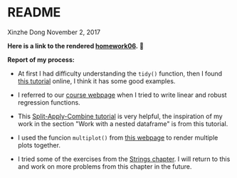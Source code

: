 README
================
Xinzhe Dong
November 2, 2017

**Here is a link to the rendered [homework06](https://github.com/hannahdxz/STAT545-hw-Dong-Xinzhe/blob/master/hw%2006/hw06.md).** :tada:

**Report of my process:**

* At first I had difficulty understanding the `tidy()` function, then I found [this tutorial](https://cran.r-project.org/web/packages/broom/vignettes/broom.html) online, I think it has some good examples.

* I referred to our [course webpage](http://stat545.com/block012_function-regress-lifeexp-on-year.html) when I tried to write linear and robust regression functions. 

* This [Split-Apply-Combine tutorial](http://stat545.com/block024_group-nest-split-map.html) is very helpful, the inspiration of my work in the section "Work with a nested dataframe" is from this tutorial.

* I used the funcion `multiplot()` from [this webpage](http://stat545.com/block020_multiple-plots-on-a-page.html) to render multiple plots together.

* I tried some of the exercises from the [Strings chapter](http://r4ds.had.co.nz/strings.html). I will return to this and work on more problems from this chapter in the future. 


